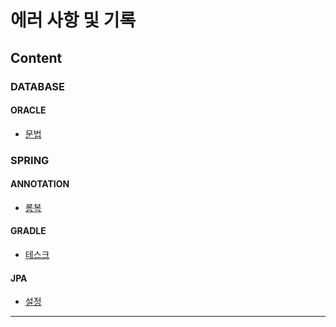 # 에러 사항 및 기록

## Content

### DATABASE
#### ORACLE

 - [문법](error/database/oracle/grammer.md)
### SPRING
#### ANNOTATION
 
 - [롬복](error/spring/annotation/lombok.md)

#### GRADLE

 - [테스크](error/spring/gradle/task.md)

#### JPA

- [설정](error/spring/jpa/settings.md)
----